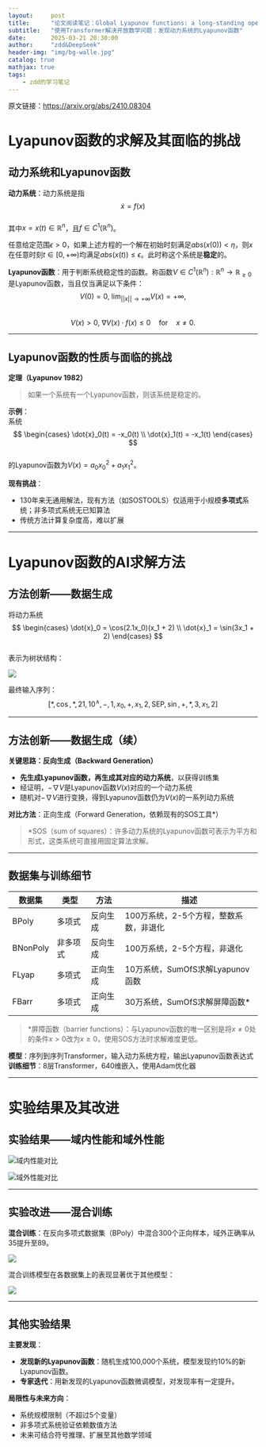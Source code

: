 ```yaml
---
layout:     post
title:      "论文阅读笔记：Global Lyapunov functions: a long-standing open problem in mathematics, with symbolic transformers"
subtitle:   "使用Transformer解决开放数学问题：发现动力系统的Lyapunov函数"
date:       2025-03-21 20:30:00
author:     "zdd&DeepSeek"
header-img: "img/bg-walle.jpg"
catalog: true
mathjax: true
tags:
    - zdd的学习笔记
---
```


原文链接：https://arxiv.org/abs/2410.08304


# Lyapunov函数的求解及其面临的挑战

## 动力系统和Lyapunov函数

**动力系统**：动力系统是指  
$$\dot{x} = f(x)$$  
其中$x=x(t) \in \mathbb{R}^{n}$，且$f \in C^{1}(\mathbb{R}^{n})$。

任意给定范围$\epsilon > 0$，如果上述方程的一个解在初始时刻满足$abs(x(0))< \eta$，则$x$在任意时刻$t \in [0,+\infty )$均满足$abs(x(t)) \leq \epsilon$。此时称这个系统是**稳定**的。

**Lyapunov函数**：用于判断系统稳定性的函数。称函数$V \in C^1(\mathbb{R}^n) : \mathbb{R}^n \to \mathbb{R}_{\geq 0}$是Lyapunov函数，当且仅当满足以下条件：  
$$V(0)=0,\ \lim_{||x|| \to + \infty} V(x) = + \infty ,$$  
$$V(x) > 0 ,\ \nabla V(x) \cdot f(x) \leq 0 \quad \text{for} \quad x \neq 0 .$$

---

## Lyapunov函数的性质与面临的挑战

**定理（Lyapunov 1982）​**  
> 如果一个系统有一个Lyapunov函数，则该系统是稳定的。

**示例**：  
系统  
$$
\begin{cases}
    \dot{x}_0(t) = -x_0(t) \\
    \dot{x}_1(t) = -x_1(t)
\end{cases}
$$  
的Lyapunov函数为$V(x) = a_0x_0^2 + a_1x_1^2$。

**现有挑战**：
- 130年来无通用解法，现有方法（如SOSTOOLS）仅适用于小规模**多项式**系统；非多项式系统无已知算法
- 传统方法计算复杂度高，难以扩展

---

# Lyapunov函数的AI求解方法

## 方法创新——数据生成

将动力系统  
$$
\begin{cases}
    \dot{x}_0 = \cos(2.1x_0)(x_1 + 2) \\
    \dot{x}_1 = \sin(3x_1 + 2)
\end{cases}
$$  
表示为树状结构：

![](https://notes.sjtu.edu.cn/uploads/upload_d4f7fc7dfdb4df98a760ff63af755bf3.png)


最终输入序列：  
$$[*, \cos, *, 21, 10^{\wedge}, -, 1, x_0, +, x_1, 2, \text{SEP}, \sin, +, *, 3, x_1, 2]$$

---

## 方法创新——数据生成（续）

**关键思路：反向生成（Backward Generation）​**
- ​**先生成Lyapunov函数，再生成其对应的动力系统**，以获得训练集
- 经证明，$-\nabla V$是Lyapunov函数$V(x)$对应的一个动力系统
- 随机对$-\nabla V$进行变换，得到Lyapunov函数仍为$V(x)$的一系列动力系统

**对比方法**：正向生成（Forward Generation，依赖现有的SOS工具*）  
> *SOS（sum of squares）：许多动力系统的Lyapunov函数可表示为平方和形式，这类系统可直接用固定算法求解。

---

## 数据集与训练细节

| 数据集  | 类型       | 方法       | 描述                           |
|---------|------------|------------|--------------------------------|
| BPoly   | 多项式     | 反向生成   | 100万系统，2-5个方程，整数系数，非退化 |
| BNonPoly| 非多项式   | 反向生成   | 100万系统，2-5个方程，非退化       |
| FLyap   | 多项式     | 正向生成   | 10万系统，SumOfS求解Lyapunov函数 |
| FBarr   | 多项式     | 正向生成   | 30万系统，SumOfS求解屏障函数*      |

> *屏障函数（barrier functions）：与Lyapunov函数的唯一区别是将$x \neq 0$处的条件$x > 0$改为$x \geq 0$，使用SOS方法时求解难度更低。

**模型**：序列到序列Transformer，输入动力系统方程，输出Lyapunov函数表达式  
**训练细节**：8层Transformer，640维嵌入，使用Adam优化器

---

# 实验结果及其改进

## 实验结果——域内性能和域外性能

![域内性能对比](https://notes.sjtu.edu.cn/uploads/upload_357e78a0968d72651bf278610d3965f3.png)


![域外性能对比](https://notes.sjtu.edu.cn/uploads/upload_7bf0fb7cfb4dc5b1cd4248a747483736.png)


---

## 实验改进——混合训练

**混合训练**：在反向多项式数据集（BPoly）中混合300个正向样本，域外正确率从35提升至89。

![](https://notes.sjtu.edu.cn/uploads/upload_7619cd0fe3044894a69b73804fe303d8.png)


混合训练模型在各数据集上的表现显著优于其他模型：

![](https://notes.sjtu.edu.cn/uploads/upload_f034043babfcc24129b5bbdeeb96ec0e.png)


---

## 其他实验结果

**主要发现**：
- ​**发现新的Lyapunov函数**：随机生成100,000个系统，模型发现约10%的新Lyapunov函数。
- ​**专家迭代**：用新发现的Lyapunov函数微调模型，对发现率有一定提升。

**局限性与未来方向**：
- 系统规模限制（不超过5个变量）
- 非多项式系统验证依赖数值方法
- 未来可结合符号推理、扩展至其他数学领域
